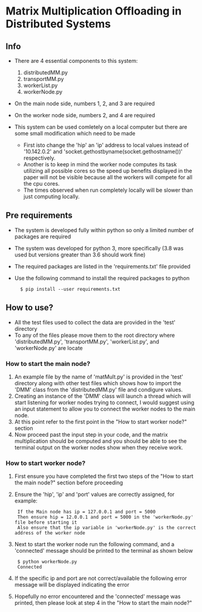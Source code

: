 # Matrix Multiplication Offloading in Distributed Systems

## Info
* There are 4 essential components to this system:
  1) distributedMM.py
  2) transportMM.py
  3) workerList.py
  4) workerNode.py
* On the main node side, numbers 1, 2, and 3 are required
* On the worker node side, numbers 2, and  4 are required

* This system can be used comletely on a local computer but there are some small modification which need to be made
  * First isto change the 'hip' an 'ip' address to local values instead of '10.142.0.2' and 'socket.gethostbyname(socket.gethostname())' respectively.
  * Another is to keep in mind the worker node computes its task utilizing all possible cores so the speed up benefits displayed in the paper will not be visible because all the workers will compete for all the cpu cores.
  * The times observed when run completely locally will be slower than just computing locally.

## Pre requirements
* The system is developed fully within python so only a limited number of packages are required
* The system was developed for python 3, more specifically (3.8 was used but versions greater than 3.6 should work fine)
* The required packages are listed in the 'requirements.txt' file provided
* Use the following command to install the required packages to python

        $ pip install --user requirements.txt

## How to use?
* All the test files used to collect the data are provided in the 'test' directory
* To any of the files please move them to the root directory where 'distributedMM.py', 'transportMM.py', 'workerList.py', and 'workerNode.py' are locate

### How to start the main node?
1) An example file by the name of 'matMult.py' is provided in the 'test' directory along with other test files which shows how to import the 'DMM' class from the 'distributedMM.py' file and condigure values.
2) Creating an instance of the 'DMM' class will launch a thread which will start listening for worker nodes trying to connect, I would suggest using an input statement to allow you to connect the worker nodes to the main node.
3) At this point refer to the first point in the "How to start worker node?" section
4) Now proceed past the input step in your code, and the matrix multiplication should be computed and you should be able to see the terminal output on the worker nodes show when they receive work.

### How to start worker node?
1) First ensure you have completed the first two steps of the "How to start the main node?" section before proceeding
2) Ensure the 'hip', 'ip' and 'port' values are correctly assigned, for example:

        If the Main node has ip = 127.0.0.1 and port = 5000
        Then ensure hip = 12.0.0.1 and port = 5000 in the 'workerNode.py' file before starting it
        Also ensure that the ip variable in 'workerNode.py' is the correct address of the worker node

3) Next to start the worker node run the following command, and a 'connected' message should be printed to the terminal as shown below

        $ python workerNode.py
        Connected

4) If the specific ip and port are not correct/available the following error message will be displayed indicating the error
5) Hopefully no error encountered and the 'connected' message was printed, then please look at step 4 in the "How to start the main node?"